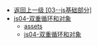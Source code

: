 - [返回上一级 [03--js基础部分]](03--js基础部分/)
- [js04-双重循环和对象](03--js基础部分/js04-双重循环和对象/)
  - [assets](03--js基础部分/js04-双重循环和对象/assets/)
  - [js04-双重循环和对象](03--js基础部分/js04-双重循环和对象/js04-双重循环和对象.md)
